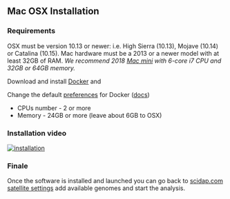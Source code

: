 ## Mac OSX Installation

### Requirements

OSX must be version 10.13 or newer: i.e. High Sierra (10.13), Mojave (10.14) or Catalina (10.15).
Mac hardware must be a 2013 or a newer model with at least 32GB of RAM. *We recommend 2018 [Mac mini](https://www.apple.com/mac-mini/specs/)
with 6-core i7 CPU and 32GB or 64GB memory.*

Download and install [Docker](https://hub.docker.com/editions/community/docker-ce-desktop-mac)
and

Change the default [preferences](https://docs.docker.com/docker-for-mac/#preferences#resources) for Docker
([docs](https://docs.docker.com/docker-for-mac/#preferences#resources))

* CPUs number - 2 or more
* Memory - 24GB or more (leave about 6GB to OSX)

### Installation video

[![installation](http://img.youtube.com/vi/HvOBZuABVeM/0.jpg)](http://www.youtube.com/watch?v=HvOBZuABVeM "How to install")


### Finale

Once the software is installed and launched you can go back to [scidap.com satellite settings](/platform/profile/satellites) add available genomes
and start the analysis.
